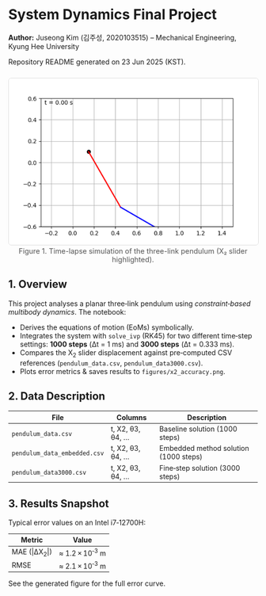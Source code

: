 <h1>System Dynamics Final Project</h1>
<p><strong>Author:</strong> Juseong Kim (김주성, 2020103515) – Mechanical Engineering, Kyung Hee University</p>
<p class="note">Repository README generated on 23&nbsp;Jun&nbsp;2025 (KST).</p>

<!-- Pendulum simulation (animated GIF) -->
<figure style="text-align:center; margin: 1.5rem 0;">
  <img src="Result/pendulum.gif"
       alt="Animated simulation of the three-link pendulum"
       style="max-width:100%; height:auto; border:1px solid #ddd; border-radius:6px;">
  <figcaption style="font-size:0.9rem; color:#555;">
    Figure&nbsp;1. Time-lapse simulation of the three-link pendulum (X₂ slider highlighted).
  </figcaption>
</figure>


<h2>1. Overview</h2>
<p>This project analyses a planar three‑link pendulum using <em>constraint‑based multibody dynamics</em>.  The notebook:</p>
<ul>
<li>Derives the equations of motion (EoMs) symbolically.</li>
<li>Integrates the system with <code>solve_ivp</code> (RK45) for two different time‑step settings: <strong>1000&nbsp;steps</strong> (&Delta;t&nbsp;=&nbsp;1&nbsp;ms) and <strong>3000&nbsp;steps</strong> (&Delta;t&nbsp;=&nbsp;0.333&nbsp;ms).</li>
<li>Compares the X<sub>2</sub> slider displacement against pre‑computed CSV references (<code>pendulum_data.csv</code>, <code>pendulum_data3000.csv</code>).</li>
<li>Plots error metrics &amp; saves results to <code>figures/x2_accuracy.png</code>.</li>
</ul>

<h2>2. Data Description</h2>
<table>
<thead><tr><th>File</th><th>Columns</th><th>Description</th></tr></thead>
<tbody>
<tr><td><code>pendulum_data.csv</code></td><td>t, X2, θ3, θ4, …</td><td>Baseline solution (1000 steps)</td></tr>
<tr><td><code>pendulum_data_embedded.csv</code></td><td>t, X2, θ3, θ4, …</td><td>Embedded method solution (1000 steps)</td></tr>
<tr><td><code>pendulum_data3000.csv</code></td><td>t, X2, θ3, θ4, …</td><td>Fine‑step solution (3000 steps)</td></tr>
</tbody>
</table>

<h2>3. Results Snapshot</h2>
<p>Typical error values on an Intel i7‑12700H:</p>
<table>
<thead><tr><th>Metric</th><th>Value</th></tr></thead>
<tbody>
<tr><td>MAE (|ΔX<sub>2</sub>|)</td><td>≈ 1.2 × 10<sup>‑3</sup>&nbsp;m</td></tr>
<tr><td>RMSE</td><td>≈ 2.1 × 10<sup>‑3</sup>&nbsp;m</td></tr>
</tbody>
</table>
<p>See the generated figure for the full error curve.</p>
